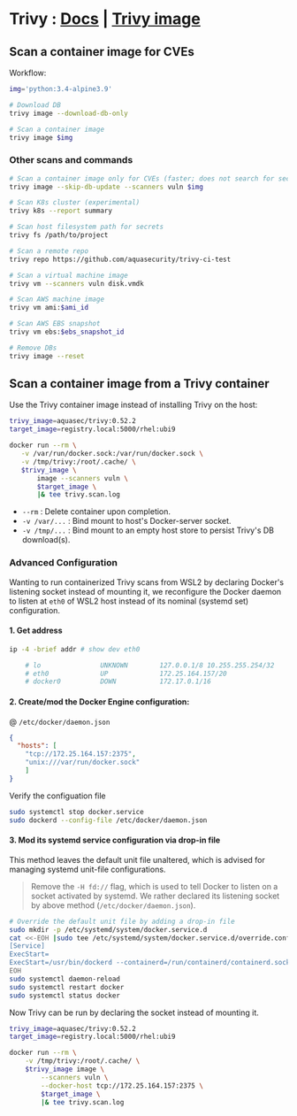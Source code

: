 # Trivy : [Docs](https://aquasecurity.github.io/trivy/v0.52/docs/) | [Trivy image](https://hub.docker.com/r/aquasec/trivy "hub.docker.com")

## Scan a container image for CVEs

Workflow:

```bash
img='python:3.4-alpine3.9'

# Download DB
trivy image --download-db-only

# Scan a container image 
trivy image $img

```

### Other scans and commands

```bash
# Scan a container image only for CVEs (faster; does not search for secrets)
trivy image --skip-db-update --scanners vuln $img

# Scan K8s cluster (experimental)
trivy k8s --report summary

# Scan host filesystem path for secrets
trivy fs /path/to/project

# Scan a remote repo
trivy repo https://github.com/aquasecurity/trivy-ci-test

# Scan a virtual machine image
trivy vm --scanners vuln disk.vmdk

# Scan AWS machine image
trivy vm ami:$ami_id

# Scan AWS EBS snapshot
trivy vm ebs:$ebs_snapshot_id

# Remove DBs
trivy image --reset

```


## Scan a container image from a Trivy container

Use the Trivy container image instead of installing Trivy on the host:

 ```bash
trivy_image=aquasec/trivy:0.52.2
target_image=registry.local:5000/rhel:ubi9

docker run --rm \
    -v /var/run/docker.sock:/var/run/docker.sock \
    -v /tmp/trivy:/root/.cache/ \
    $trivy_image \
        image --scanners vuln \
        $target_image \
        |& tee trivy.scan.log
```
- `--rm` : Delete container upon completion.
- `-v /var/...` : Bind mount to host's Docker-server socket.
- `-v /tmp/...` : Bind mount to an empty host store to persist Trivy's DB download(s).


### Advanced Configuration 

Wanting to run containerized Trivy scans from WSL2
by declaring Docker's listening socket instead of mounting it,
we reconfigure the Docker daemon to listen at `eth0` of WSL2 host
instead of its nominal (systemd set) configuration.

#### 1. Get address 

```bash
ip -4 -brief addr # show dev eth0

    # lo               UNKNOWN        127.0.0.1/8 10.255.255.254/32
    # eth0             UP             172.25.164.157/20
    # docker0          DOWN           172.17.0.1/16
```

#### 2. Create/mod the Docker Engine configuration:

@ `/etc/docker/daemon.json`

```json
{
  "hosts": [
    "tcp://172.25.164.157:2375",
    "unix:///var/run/docker.sock"
    ]
}
```

Verify the configuation file

```bash
sudo systemctl stop docker.service
sudo dockerd --config-file /etc/docker/daemon.json
```

#### 3. Mod its systemd service configuration via drop-in file 

This method leaves the default unit file unaltered, 
which is advised for managing systemd unit-file configurations.

>Remove the `-H fd://` flag, which is used to tell Docker to listen on a socket activated by systemd. We rather declared its listening socket by above method (`/etc/docker/daemon.json`).

```bash
# Override the default unit file by adding a drop-in file
sudo mkdir -p /etc/systemd/system/docker.service.d
cat <<-EOH |sudo tee /etc/systemd/system/docker.service.d/override.conf
[Service]
ExecStart=
ExecStart=/usr/bin/dockerd --containerd=/run/containerd/containerd.sock
EOH
sudo systemctl daemon-reload
sudo systemctl restart docker
sudo systemctl status docker

``` 

Now Trivy can be run by declaring the socket instead of mounting it.

```bash
trivy_image=aquasec/trivy:0.52.2
target_image=registry.local:5000/rhel:ubi9

docker run --rm \
    -v /tmp/trivy:/root/.cache/ \
    $trivy_image image \
        --scanners vuln \
        --docker-host tcp://172.25.164.157:2375 \
        $target_image \
        |& tee trivy.scan.log
```